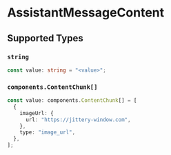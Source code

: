 # AssistantMessageContent


## Supported Types

### `string`

```typescript
const value: string = "<value>";
```

### `components.ContentChunk[]`

```typescript
const value: components.ContentChunk[] = [
  {
    imageUrl: {
      url: "https://jittery-window.com",
    },
    type: "image_url",
  },
];
```

